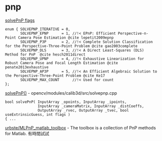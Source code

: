 # pnp

[solvePnP flags](https://github.com/opencv/opencv/blob/10ba6a93a6fee952fb7812b28989eb209d4f49a1/modules/calib3d/include/opencv2/calib3d.hpp#L235)
```
enum { SOLVEPNP_ITERATIVE = 0,
       SOLVEPNP_EPNP      = 1, //!< EPnP: Efficient Perspective-n-Point Camera Pose Estimation @cite lepetit2009epnp
       SOLVEPNP_P3P       = 2, //!< Complete Solution Classification for the Perspective-Three-Point Problem @cite gao2003complete
       SOLVEPNP_DLS       = 3, //!< A Direct Least-Squares (DLS) Method for PnP  @cite hesch2011direct
       SOLVEPNP_UPNP      = 4, //!< Exhaustive Linearization for Robust Camera Pose and Focal Length Estimation @cite penate2013exhaustive
       SOLVEPNP_AP3P      = 5, //!< An Efficient Algebraic Solution to the Perspective-Three-Point Problem @cite Ke17
       SOLVEPNP_MAX_COUNT      //!< Used for count
};
```

[solvePnP()](https://github.com/opencv/opencv/blob/7dc88f26f24fa3fd564a282b2438c3ac0263cd2f/modules/calib3d/src/solvepnp.cpp#L56)  - opencv/modules/calib3d/src/solvepnp.cpp  
```
bool solvePnP( InputArray _opoints, InputArray _ipoints,
               InputArray _cameraMatrix, InputArray _distCoeffs,
               OutputArray _rvec, OutputArray _tvec, bool useExtrinsicGuess, int flags )
{ ...
```


[urbste/MLPnP_matlab_toolbox](https://github.com/urbste/MLPnP_matlab_toolbox) - The toolbox is a collection of PnP methods for Matlab. 有時間試試 
